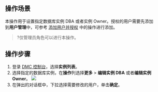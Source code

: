 ## 操作场景
本操作用于设置指定数据库实例 DBA 或者实例 Owner。授权的用户需要先添加到**用户管理**中，可参考 [添加用户并授权](https://cloud.tencent.com/document/product/1222/70555) 中的操作进行添加。
>?仅管理员角色可以进行本操作。

## 操作步骤
1. 登录 [DMC 控制台](https://dms.cloud.tencent.com/v3/cooperations/#/)，选择**实例列表**。
2. 选择指定的数据库实例，在**操作**列选择**更多** > **编辑实例 DBA** 或者**编辑实例 Owner**。
   ![](https://qcloudimg.tencent-cloud.cn/raw/66ddd5fa411eccf14b495fb722985017.png)
3. 在弹出的对话框中，下拉选择需要修改的用户，单击**确定**。
